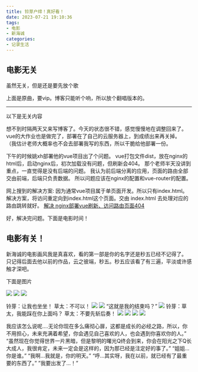```yaml
---
title: 铃芽户缔！真好看！
date: 2023-07-21 19:10:36
tags:
- 电影
- 新海诚
categories:
- 记录生活
---
```


## 电影无关

虽然无关，但是还是要先放个歌

<meting-js
    server="netease"
    type="song"
    id="1984758339">
</meting-js>

上面是原曲，要vip。博客只能听个响，所以放个翻唱版本的。

<meting-js
    server="netease"
    type="song"
    id="2035813839">
</meting-js>

---

以下是无关内容

想不到时隔两天又来写博客了。今天的状态很不错，感觉慢慢地在调整回来了。
vue的大作业也是做完了，部署在了自己的云服务器上，到成绩出来再关掉。
（我估计老师大概率也不会去部署我写的东西，所以干脆给他部署一份。

下午的时候姚xh部署他的vue项目出了个问题。
vue打包文件dist，放在nginx的html后，启动nginx后，初次加载没有问题，但刷新会404。
那个老师半天没讲到重点，一直觉得是没有后端的问题。
我认为前后端分离的应用，页面的路由全部交由前端，后端只负责数据。
所以问题应该在nginx的配置和vue-router的配置。

网上搜到的解决方案:
因为通常vue项目属于单页面开发。所以只有index.html。
解决方案，将访问重定向到index.html这个页面。交由 index.html 去处理对应的路由跳转就好。
[解决 nginx部署vue刷新、访问路由页面404](https://blog.csdn.net/qq_43059674/article/details/110296807)

好，解决完问题。下面是电影时间！

## 电影有关！

新海诚的电影画风我是真喜欢，看的第一部是你的名字还是秒五已经不记得了。
只记得后面去他以前的作品，云之彼端，秒五。秒五应该看了有三遍，平淡或许感触才深吧。

下面是图片

![](../images/铃芽户缔！真好看！/1.png)
![](../images/铃芽户缔！真好看！/2.png)
![](../images/铃芽户缔！真好看！/3.png)

铃芽：让我也坐坐！
草太：不可以！
![](../images/铃芽户缔！真好看！/4.png)
![](../images/铃芽户缔！真好看！/5.png)
“这就是我的结束吗？”
![](../images/铃芽户缔！真好看！/6.png)
铃芽：草太，我能踩在你上面吗？
草太：不要先斩后奏！
![](../images/铃芽户缔！真好看！/7.png)
![](../images/铃芽户缔！真好看！/8.png)
![](../images/铃芽户缔！真好看！/9.png)
![](../images/铃芽户缔！真好看！/10.png)

我应该怎么说呢.…无论你现在多么痛彻心扉，这都是成长的必经之路，所以，你不用担心，未来充满着希望，你会遇见自己喜欢的人，也会遇到你喜欢你的人。”
“虽然现在你觉得世界一片黑暗，但是黎明的曙光Q终会到来，你会在阳光之下Q长大成人，我很肯定，未来一定会是这样的，因为那已经是注定好的事了。”
“姐姐...你是谁。”
“我啊...我就是，你的明天。”
“呼...其实呀，我在以前，就已经有了最重要的东西了。”
”我要出发了...！”








